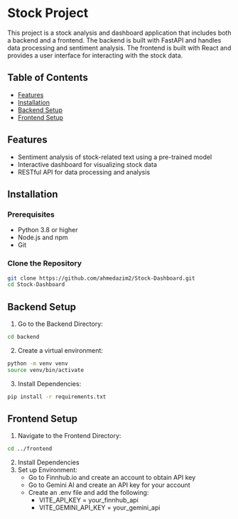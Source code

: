 # Stock Project

This project is a stock analysis and dashboard application that includes both a backend and a frontend. The backend is built with FastAPI and handles data processing and sentiment analysis. The frontend is built with React and provides a user interface for interacting with the stock data.

## Table of Contents

- [Features](#features)
- [Installation](#installation)
- [Backend Setup](#backend-setup)
- [Frontend Setup](#frontend-setup)


## Features

- Sentiment analysis of stock-related text using a pre-trained model
- Interactive dashboard for visualizing stock data
- RESTful API for data processing and analysis

## Installation

### Prerequisites

- Python 3.8 or higher
- Node.js and npm
- Git

### Clone the Repository



```sh
git clone https://github.com/ahmedazim2/Stock-Dashboard.git
cd Stock-Dashboard
```


## Backend Setup
1. Go to the Backend Directory: 
```sh
cd backend
```
2. Create a virtual environment:
```sh 
python -m venv venv
source venv/bin/activate 
```
3. Install Dependencies:
```sh
pip install -r requirements.txt
```
## Frontend Setup
1. Navigate to the Frontend Directory:
```sh
cd ../frontend
```
2. Install Dependencies
3. Set up Environment:
    - Go to Finnhub.io and create an account to obtain API key
    - Go to Gemini AI and create an API key for your account
    - Create an .env file and add the following:
        - VITE_API_KEY = your_finnhub_api
        - VITE_GEMINI_API_KEY = your_gemini_api




